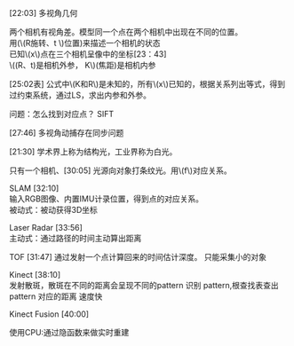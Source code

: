 [22:03] 多视角几何    

两个相机有视角差。模型同一个点在两个相机中出现在不同的位置。    
用(\\(R施转、t \\)位置)来描述一个相机的状态      
已知\\(x\\)点在三个相机呈像中的坐标[23：43]      
\\((R、t)是相机外参， K\\)(焦距)是相机内参     


[25:02表] 公式中\\(K和R\\)是未知的，所有\\(x\\)已知的，根据关系列出等式，得到过约束系统，通过LS，求出内参和外参。     


问题：怎么找到对应点？ SIFT    

[27:46] 多视角动捕存在同步问题     

[21:30] 学术界上称为结构光，工业界称为白光。     

只有一个相机、[30:05] 光源向对象打条纹光。用\\(f\\)对应关系。     


SLAM [32:10]   
输入RGB图像、内置IMU计录位置，得到点的对应关系。     
被动式：被动获得3D坐标     


Laser Radar [33:56]      
主动式：通过路径的时间主动算出距离     


TOF [31:47] 通过发射一个点计算回来的时间估计深度。
只能采集小的对象    


Kinect [38:10]     
发射散斑，散斑在不同的距离会呈现不同的pattern
识别 pattern,根查找表查出 pattern 对应的距离
速度快   


Kinect Fusion [40:00]    

使用CPU:通过隐函数来做实时重建